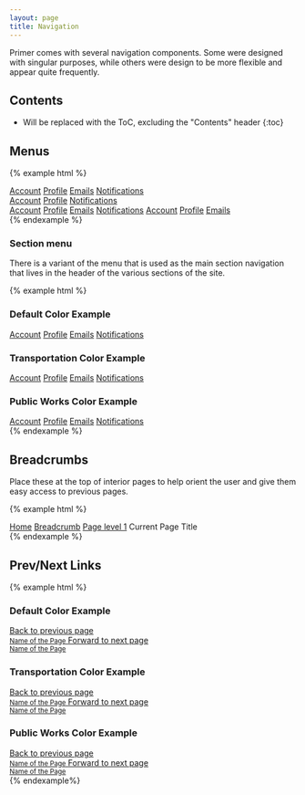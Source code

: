 ```yaml
---
layout: page
title: Navigation
---
```


Primer comes with several navigation components. Some were designed with singular purposes, while others were design to be more flexible and appear quite frequently.

## Contents

* Will be replaced with the ToC, excluding the "Contents" header
{:toc}

## Menus

<!-- A menu is a vertical list of navigational links. **A menu's width and placement must be set by you.** If you like, just use our grid columns as a parent and manually place menus in their own columns. Otherwise, apply a custom `width`. -->

{% example html %}
<div class="container">
  <div class="grid-row">
    <nav class="menu one-third">
      <a class="menu-item" href="#">Account</a>
      <a class="menu-item" href="#">Profile</a>
      <a class="menu-item" href="#">Emails</a>
      <a class="menu-item" href="#">Notifications</a>
    </nav>
    <nav class="menu one-third">
      <a class="menu-item" href="#">Account</a>
      <a class="menu-item" href="#">Profile</a>
      <a class="menu-item" href="#">Notifications</a>
    </nav>
    <nav class="menu one-third">
      <a class="menu-item" href="#">Account</a>
      <a class="menu-item" href="#">Profile</a>
      <a class="menu-item" href="#">Emails</a>
      <a class="menu-item" href="#">Notifications</a>
      <a class="menu-item" href="#">Account</a>
      <a class="menu-item" href="#">Profile</a>
      <a class="menu-item" href="#">Emails</a>
    </nav>
  </div>
</div>
{% endexample %}

### Section menu

There is a variant of the menu that is used as the main section navigation that lives in the header of the various sections of the site.


{% example html %}
<h3>Default Color Example</h3>
<div class="docs-bg">
  <div class="grid-row">
    <nav class="section-menu one-fourth">
      <a class="menu-item" href="#">Account</a>
      <a class="menu-item" href="#">Profile</a>
      <a class="menu-item" href="#">Emails</a>
      <a class="menu-item" href="#">Notifications</a>
    </nav>
  </div>
</div>
<h3>Transportation Color Example</h3>
<div class="docs-bg transportation">
  <div class="grid-row">
    <nav class="section-menu one-fourth">
      <a class="menu-item" href="#">Account</a>
      <a class="menu-item" href="#">Profile</a>
      <a class="menu-item" href="#">Emails</a>
      <a class="menu-item" href="#">Notifications</a>
    </nav>
  </div>
</div>
<h3>Public Works Color Example</h3>
<div class="docs-bg public-works">
  <div class="grid-row">
    <nav class="section-menu one-fourth">
      <a class="menu-item" href="#">Account</a>
      <a class="menu-item" href="#">Profile</a>
      <a class="menu-item" href="#">Emails</a>
      <a class="menu-item" href="#">Notifications</a>
    </nav>
  </div>
</div>
{% endexample %}

## Breadcrumbs

Place these at the top of interior pages to help orient the user and give them easy access to previous pages.

{% example html %}
<nav class="breadcrumbs">
  <a href="#">Home</a>
  <a href="#">Breadcrumb</a>
  <a href="#">Page level 1</a>
  <span>Current Page Title</span>
</nav>
{% endexample %}

## Prev/Next Links

{% example html %}
<h3>Default Color Example</h3>
<footer class="content-footer" style="background-image: url(../img/repeat-demo.jpg);">
  <div class="previous-next-links container clearfix">
    <a class="prev-link" href="#">Back to previous page
      <br>
      <small>Name of the Page</small>
    </a>
    <a class="next-link" href="#">Forward to next page
      <br>
      <small>Name of the Page</small>
    </a>
  </div>
</footer>
<h3>Transportation Color Example</h3>
<footer class="content-footer transportation" style="background-image: url(../img/repeat-demo.jpg);">
  <div class="previous-next-links container clearfix">
    <a class="prev-link" href="#">Back to previous page
      <br>
      <small>Name of the Page</small>
    </a>
    <a class="next-link" href="#">Forward to next page
      <br>
      <small>Name of the Page</small>
    </a>
  </div>
</footer>
<h3>Public Works Color Example</h3>
<footer class="content-footer public-works" style="background-image: url(../img/repeat-demo.jpg);">
  <div class="previous-next-links container clearfix">
    <a class="prev-link" href="#">Back to previous page
      <br>
      <small>Name of the Page</small>
    </a>
    <a class="next-link" href="#">Forward to next page
      <br>
      <small>Name of the Page</small>
    </a>
  </div>
</footer>
{% endexample%}
